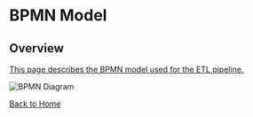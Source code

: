 # BPMN Model

## Overview
[This page describes the BPMN model used for the ETL pipeline.](https://modeler.camunda.io/share/cb3c12e0-9a9f-4a13-a489-967c436eec2fg)

![BPMN Diagram](https://modeler.camunda.io/share/cb3c12e0-9a9f-4a13-a489-967c436eec2fg)

[Back to Home](index.md)
